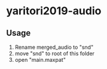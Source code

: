 # yaritori2019-audio
## Usage
1. Rename merged_audio to "snd"
2. move "snd" to root of this folder
3. open "main.maxpat"